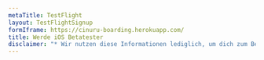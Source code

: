 ```yaml
---
metaTitle: TestFlight
layout: TestFlightSignup
formIframe: https://cinuru-boarding.herokuapp.com/
title: Werde iOS Betatester
disclaimer: "* Wir nutzen diese Informationen lediglich, um dich zum Betatest der App einladen zu können und dich eventuell per Email nach Feedback zur App zu befragen. Wenn du die App nicht mehr nutzen möchtest, kannst du sie löschen. Zur Löschung deiner Daten aus unserem System, sende uns bitte eine Email an: datenschutz@cinuru.com."
---
```

